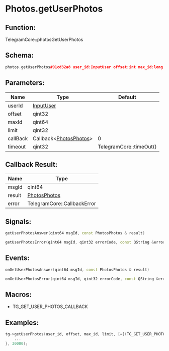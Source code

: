 # Photos.getUserPhotos

## Function:

TelegramCore::photosGetUserPhotos

## Schema:

```c++
photos.getUserPhotos#91cd32a8 user_id:InputUser offset:int max_id:long limit:int = photos.Photos;
```
## Parameters:

|Name|Type|Default|
|----|----|-------|
|userId|[InputUser](../../types/inputuser.md)||
|offset|qint32||
|maxId|qint64||
|limit|qint32||
|callBack|Callback&lt;[PhotosPhotos](../../types/photosphotos.md)&gt;|0|
|timeout|qint32|TelegramCore::timeOut()|

## Callback Result:

|Name|Type|
|----|----|
|msgId|qint64|
|result|[PhotosPhotos](../../types/photosphotos.md)|
|error|TelegramCore::CallbackError|

## Signals:

```c++
getUserPhotosAnswer(qint64 msgId, const PhotosPhotos & result)
```
```c++
getUserPhotosError(qint64 msgId, qint32 errorCode, const QString &errorText)
```

## Events:

```c++
onGetUserPhotosAnswer(qint64 msgId, const PhotosPhotos & result)
```
```c++
onGetUserPhotosError(qint64 msgId, qint32 errorCode, const QString &errorText)
```

## Macros:

* TG_GET_USER_PHOTOS_CALLBACK

## Examples:

```c++
tg->getUserPhotos(user_id, offset, max_id, limit, [=](TG_GET_USER_PHOTOS_CALLBACK){
    ...
}, 30000);
```

